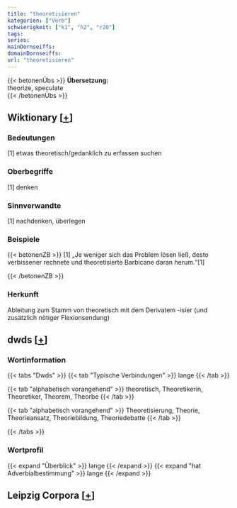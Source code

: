 ```yaml
---
title: "theoretisieren"
kategorien: ["Verb"]
schwierigkeit: ["k1", "h2", "r20"]
tags:
series:
mainDornseiffs:
domainDornseiffs:
url: "theoretisieren"
---
```


{{< betonenÜbs >}}
**Übersetzung:**  
theorize, speculate  
{{< /betonenÜbs >}}

## Wiktionary [[+](https://de.wiktionary.org/wiki/theoretisieren)]

### Bedeutungen
[1] etwas theoretisch/gedanklich zu erfassen suchen  

### Oberbegriffe
[1] denken  

### Sinnverwandte
[1] nachdenken, überlegen  

### Beispiele
{{< betonenZB >}}
[1] „Je weniger sich das Problem lösen ließ, desto verbissener rechnete und theoretisierte Barbicane daran herum.“[1]  

{{< /betonenZB >}}
### Herkunft
Ableitung zum Stamm von theoretisch mit dem Derivatem -isier (und zusätzlich nötiger Flexionsendung)  



## dwds [[+](https://www.dwds.de/wb/theoretisieren)]

### Wortinformation
{{< tabs "Dwds" >}}
{{< tab "Typische Verbindungen" >}}
lange
{{< /tab >}}

{{< tab "alphabetisch vorangehend" >}}
theoretisch, Theoretikerin, Theoretiker, Theorem, Theorbe
{{< /tab >}}

{{< tab "alphabetisch vorangehend" >}}
Theoretisierung, Theorie, Theorieansatz, Theoriebildung, Theoriedebatte
{{< /tab >}}

{{< /tabs >}}

### Wortprofil
{{< expand "Überblick" >}} lange {{< /expand >}}
{{< expand "hat Adverbialbestimmung" >}} lange {{< /expand >}}

## Leipzig Corpora [[+](https://corpora.uni-leipzig.de/en/res?word=theoretisieren&corpusId=deu_newscrawl-public_2018)]

